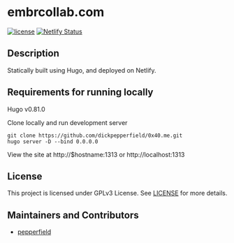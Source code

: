 # embrcollab.com

[![license](https://img.shields.io/badge/LICENSE-MIT-green)](https://github.com/dickpepperfield/0x40.me/master/LICENSE)
[![Netlify Status](https://api.netlify.com/api/v1/badges/db703b0a-5f72-408f-a1c5-9f596e04fa7b/deploy-status)](https://app.netlify.com/sites/0x40-me/deploys)

## Description

Statically built using Hugo, and deployed on Netlify.

## Requirements for running locally

Hugo v0.81.0

Clone locally and run development server

```
git clone https://github.com/dickpepperfield/0x40.me.git
hugo server -D --bind 0.0.0.0
```

View the site at http://$hostname:1313 or http://localhost:1313

## License

This project is licensed under GPLv3 License. See [LICENSE](/LICENSE) for more details.

## Maintainers and Contributors

- [pepperfield](https://github.com/dickpepperfield)
